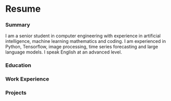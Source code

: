 # Resume

### Summary
I am a senior student in computer engineering with experience in artificial intelligence, machine learning mathematics and coding. I am experienced in Python, Tensorflow, image processing, time series forecasting and large language models. I speak English at an advanced level.
### Education

### Work Experience


### Projects
